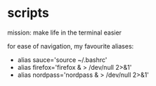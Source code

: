 # scripts

mission: make life in the terminal easier

for ease of navigation, my favourite aliases:

  - alias sauce='source ~/.bashrc'
  - alias firefox='firefox & > /dev/null 2>&1'
  - alias nordpass='nordpass & > /dev/null 2>&1'
